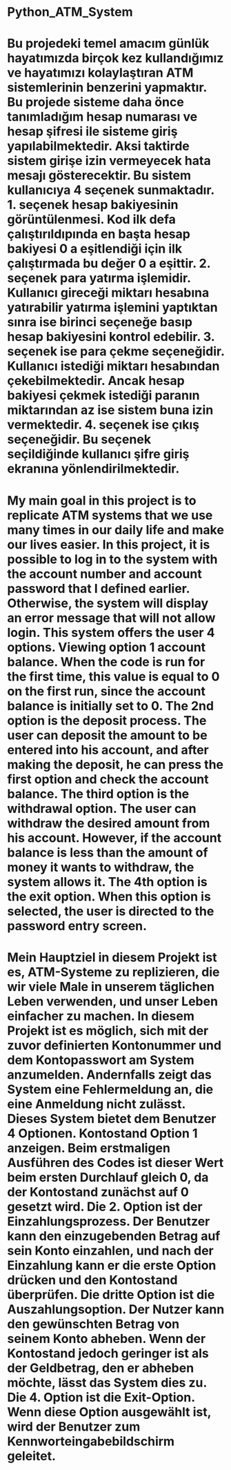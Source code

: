 # Python_ATM_System



# Bu projedeki temel amacım günlük hayatımızda birçok kez kullandığımız ve hayatımızı kolaylaştıran ATM sistemlerinin benzerini yapmaktır. Bu projede sisteme daha önce tanımladığım hesap numarası ve hesap şifresi ile sisteme giriş yapılabilmektedir. Aksi taktirde sistem girişe izin vermeyecek hata mesajı gösterecektir. Bu sistem kullanıcıya 4 seçenek sunmaktadır. 1. seçenek hesap bakiyesinin görüntülenmesi. Kod ilk defa çalıştırıldıpında en başta hesap bakiyesi 0 a eşitlendiği için ilk çalıştırmada bu değer 0 a eşittir. 2. seçenek para yatırma işlemidir. Kullanıcı gireceği miktarı hesabına yatırabilir yatırma işlemini yaptıktan sınra ise birinci seçeneğe basıp hesap bakiyesini kontrol edebilir. 3. seçenek ise para çekme seçeneğidir. Kullanıcı istediği miktarı hesabından çekebilmektedir. Ancak hesap bakiyesi çekmek istediği paranın miktarından az ise sistem buna izin vermektedir. 4. seçenek ise çıkış seçeneğidir. Bu seçenek seçildiğinde kullanıcı şifre giriş ekranına yönlendirilmektedir. 




# My main goal in this project is to replicate ATM systems that we use many times in our daily life and make our lives easier. In this project, it is possible to log in to the system with the account number and account password that I defined earlier. Otherwise, the system will display an error message that will not allow login. This system offers the user 4 options. Viewing option 1 account balance. When the code is run for the first time, this value is equal to 0 on the first run, since the account balance is initially set to 0. The 2nd option is the deposit process. The user can deposit the amount to be entered into his account, and after making the deposit, he can press the first option and check the account balance. The third option is the withdrawal option. The user can withdraw the desired amount from his account. However, if the account balance is less than the amount of money it wants to withdraw, the system allows it. The 4th option is the exit option. When this option is selected, the user is directed to the password entry screen.




# Mein Hauptziel in diesem Projekt ist es, ATM-Systeme zu replizieren, die wir viele Male in unserem täglichen Leben verwenden, und unser Leben einfacher zu machen. In diesem Projekt ist es möglich, sich mit der zuvor definierten Kontonummer und dem Kontopasswort am System anzumelden. Andernfalls zeigt das System eine Fehlermeldung an, die eine Anmeldung nicht zulässt. Dieses System bietet dem Benutzer 4 Optionen. Kontostand Option 1 anzeigen. Beim erstmaligen Ausführen des Codes ist dieser Wert beim ersten Durchlauf gleich 0, da der Kontostand zunächst auf 0 gesetzt wird. Die 2. Option ist der Einzahlungsprozess. Der Benutzer kann den einzugebenden Betrag auf sein Konto einzahlen, und nach der Einzahlung kann er die erste Option drücken und den Kontostand überprüfen. Die dritte Option ist die Auszahlungsoption. Der Nutzer kann den gewünschten Betrag von seinem Konto abheben. Wenn der Kontostand jedoch geringer ist als der Geldbetrag, den er abheben möchte, lässt das System dies zu. Die 4. Option ist die Exit-Option. Wenn diese Option ausgewählt ist, wird der Benutzer zum Kennworteingabebildschirm geleitet.
